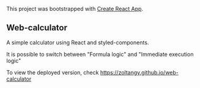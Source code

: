 This project was bootstrapped with [Create React App](https://github.com/facebook/create-react-app).

## Web-calculator

A simple calculator using React and styled-components.

It is possible to switch between "Formula logic" and "Immediate execution logic"

To view the deployed version, check https://zoltangy.github.io/web-calculator
